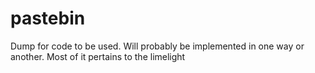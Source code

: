 # pastebin
Dump for code to be used. Will probably be implemented in one way or another. Most of it pertains to the limelight
